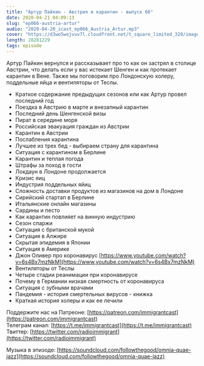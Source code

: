 ```yaml
---
title: "Артур Пайкин - Австрия и карантин - выпуск 66"
date: 2020-04-21 04:09:13
slug: "ep066-austria-artur"
audio: "2020-04-20_icast_ep066_Austria_Artur.mp3"
cover: "https://d3wo5wojvuv7l.cloudfront.net/t_square_limited_320/images.spreaker.com/original/f343fb101c8fd5324214a7ad78e6f3f6.jpg"
length: 28281229
tags: episode
---
```

Артур Пайкин вернулся и рассказывает про то как он застрял в столице Австрии, что делать если у вас истекает Шенген и как протекает карантин в Вене. Также мы поговорим про Лондонскую холеру, поддельные яйца и вентиляторы от Теслы.  
  
* Краткое содержание предыдущих сезонов или как Артур провел последний год  
* Поездка в Австрию в марте и внезапный карантин  
* Последний день Шенгенской визы  
* Пират в середине моря  
* Российская эвакуация граждан из Австрии  
* Карантин в Австрии  
* Послабления карантина  
* Лучшее из трех бед - выбираем страну для карантина  
* Ситуация с карантином в Берлине  
* Карантин и теплая погода  
* Штрафы за поход в гости  
* Локдаун в Лондоне продолжается  
* Кризис яиц  
* Индустрия поддельных яйиц  
* Сложность доставки продуктов из магазинов на дом в Лондоне  
* Сирийский стартап в Берлине  
* Итальянские онлайн магазины  
* Сардины и песто  
* Как карантин повлияет на винную индустрию  
* Сезон спаржи  
* Ситуация с британской мукой  
* Ситуация в Алжире  
* Скрытая эпидемия в Японии  
* Ситуация в Америке  
* Джон Оливер про коронавирус [https://www.youtube.com/watch?v=6s4Bx7mzNkM](https://www.youtube.com/watch?v=6s4Bx7mzNkM)  
* Вентиляторы от Теслы  
* Четыре стадии реанимации при коронавирусе  
* Почему в Германии низкая смертность от коронавируса  
* Ситуация с зубными врачами  
* Пандемия - история смертельных вирусов - книжка  
* Краткая история холеры и как ее лечили  
  
Поддержите нас на Патреоне: [https://patreon.com/immigrantcast](https://patreon.com/immigrantcast)  
Телеграм канал: [https://t.me/immigrantcast](https://t.me/immigrantcast)  
Твиттер: [https://twitter.com/radioimmigrant](https://twitter.com/radioimmigrant)  
  
Музыка в эпизоде: [https://soundcloud.com/followthegood/omnia-quae-jazz](https://soundcloud.com/followthegood/omnia-quae-jazz)
